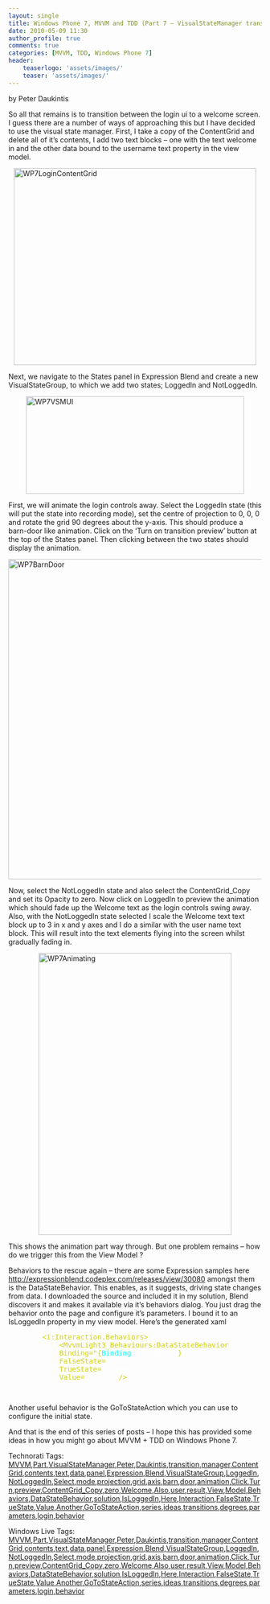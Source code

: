 ```yaml
---
layout: single
title: Windows Phone 7, MVVM and TDD (Part 7 – VisualStateManager transitions)
date: 2010-05-09 11:30
author_profile: true
comments: true
categories: [MVVM, TDD, Windows Phone 7]
header:
    teaserlogo: 'assets/images/'
    teaser: 'assets/images/'
---
```

<div id="msgcns!4F1B7368284539E5!268" class="bvMsg"> <p>by Peter Daukintis</p> <p>So all that remains is to transition between the login ui to a welcome screen. I guess there are a number of ways of approaching this but I have decided to use the visual state manager. First, I take a copy of the ContentGrid and delete all of it’s contents, I add two text blocks – one with the text welcome in and the other data bound to the username text property in the view model.</p> <p><a href="{{ site.baseurl }}/assets/images/2010/09/wp7logincontentgrid3.png" rel="WLPP"><img style="display:block;float:none;margin-left:auto;margin-right:auto;border-width:0;" title="WP7LoginContentGrid" border="0" alt="WP7LoginContentGrid" src="{{ site.baseurl }}/assets/images/2010/09/wp7logincontentgrid3.png?w=300" width="482" height="392" /></a> </p> <p></p> <p>Next, we navigate to the States panel in Expression Blend and create a new VisualStateGroup, to which we add two states; LoggedIn and NotLoggedIn.</p> <p><a href="{{ site.baseurl }}/assets/images/2010/09/wp7vsmui3.png" rel="WLPP"><img style="display:block;float:none;margin-left:auto;margin-right:auto;border-width:0;" title="WP7VSMUI" border="0" alt="WP7VSMUI" src="{{ site.baseurl }}/assets/images/2010/09/wp7vsmui3.png?w=300" width="434" height="194" /></a> </p> <p>First, we will animate the login controls away. Select the LoggedIn state (this will put the state into recording mode), set the centre of projection to 0, 0, 0 and rotate the grid 90 degrees about the y-axis. This should produce a barn-door like animation. Click on the ‘Turn on transition preview’ button at the top of the States panel. Then clicking between the two states should display the animation.</p> <p><a href="{{ site.baseurl }}/assets/images/2010/09/wp7barndoor4.png" rel="WLPP"><img style="display:block;float:none;margin-left:auto;margin-right:auto;border-width:0;" title="WP7BarnDoor" border="0" alt="WP7BarnDoor" src="{{ site.baseurl }}/assets/images/2010/09/wp7barndoor4.png?w=251" width="535" height="637" /></a> </p> <p>Now, select the NotLoggedIn state and also select the ContentGrid_Copy and set its Opacity to zero. Now click on LoggedIn to preview the animation which should fade up the Welcome text as the login controls swing away. Also, with the NotLoggedIn state selected I scale the Welcome text text block up to 3 in x and y axes and I do a similar with the user name text block. This will result into the text elements flying into the screen whilst gradually fading in.</p> <p><a href="http://babaandthepigman.files.wordpress.com/2010/05/wp7animating4.png" rel="WLPP"><img style="display:block;float:none;margin-left:auto;margin-right:auto;border-width:0;" title="WP7Animating" border="0" alt="WP7Animating" src="http://babaandthepigman.files.wordpress.com/2010/05/wp7animating4.png?w=205" width="384" height="561" /></a> </p> <p>This shows the animation part way through. But one problem remains – how do we trigger this from the View Model ?</p> <p>Behaviors to the rescue again – there are some Expression samples here <a title="http://expressionblend.codeplex.com/releases/view/30080" href="http://expressionblend.codeplex.com/releases/view/30080">http://expressionblend.codeplex.com/releases/view/30080</a> amongst them is the DataStateBehavior. This enables, as it suggests, driving state changes from data. I downloaded the source and included it in my solution, Blend discovers it and makes it available via it’s behaviors dialog. You just drag the behavior onto the page and configure it’s parameters. I bound it to an IsLoggedIn property in my view model. Here’s the generated xaml</p><pre>        <span style="color:#d2d200;">&lt;i:Interaction.Behaviors&gt;
            &lt;MvvmLight3_Behaviours:DataStateBehavior 
            Binding=&quot;&#123;</span><span style="color:cyan;">Binding </span><span style="color:white;">IsLoggedIn</span><span style="color:#d2d200;">&#125;</span><span style="color:white;">&quot; 
            </span><span style="color:#d2d200;">FalseState=</span><span style="color:white;">&quot;NotLoggedIn&quot; 
            </span><span style="color:#d2d200;">TrueState=</span><span style="color:white;">&quot;LoggedIn&quot; 
            </span><span style="color:#d2d200;">Value=</span><span style="color:white;">&quot;true&quot;  </span><span style="color:#d2d200;">/&gt;

</span></pre>
<p>Another useful behavior is the GoToStateAction which you can use to configure the initial state.</p>
<p>And that is the end of this series of posts – I hope this has provided some ideas in how you might go about MVVM + TDD on Windows Phone 7.</p>
<p></p>Technorati Tags: <a href="http://technorati.com/tags/MVVM" rel="tag">MVVM</a>,<a href="http://technorati.com/tags/Part" rel="tag">Part</a>,<a href="http://technorati.com/tags/VisualStateManager" rel="tag">VisualStateManager</a>,<a href="http://technorati.com/tags/Peter" rel="tag">Peter</a>,<a href="http://technorati.com/tags/Daukintis" rel="tag">Daukintis</a>,<a href="http://technorati.com/tags/transition" rel="tag">transition</a>,<a href="http://technorati.com/tags/manager" rel="tag">manager</a>,<a href="http://technorati.com/tags/ContentGrid" rel="tag">ContentGrid</a>,<a href="http://technorati.com/tags/contents" rel="tag">contents</a>,<a href="http://technorati.com/tags/text" rel="tag">text</a>,<a href="http://technorati.com/tags/data" rel="tag">data</a>,<a href="http://technorati.com/tags/panel" rel="tag">panel</a>,<a href="http://technorati.com/tags/Expression" rel="tag">Expression</a>,<a href="http://technorati.com/tags/Blend" rel="tag">Blend</a>,<a href="http://technorati.com/tags/VisualStateGroup" rel="tag">VisualStateGroup</a>,<a href="http://technorati.com/tags/LoggedIn" rel="tag">LoggedIn</a>,<a href="http://technorati.com/tags/NotLoggedIn" rel="tag">NotLoggedIn</a>,<a href="http://technorati.com/tags/Select" rel="tag">Select</a>,<a href="http://technorati.com/tags/mode" rel="tag">mode</a>,<a href="http://technorati.com/tags/projection" rel="tag">projection</a>,<a href="http://technorati.com/tags/grid" rel="tag">grid</a>,<a href="http://technorati.com/tags/axis" rel="tag">axis</a>,<a href="http://technorati.com/tags/barn" rel="tag">barn</a>,<a href="http://technorati.com/tags/door" rel="tag">door</a>,<a href="http://technorati.com/tags/animation" rel="tag">animation</a>,<a href="http://technorati.com/tags/Click" rel="tag">Click</a>,<a href="http://technorati.com/tags/Turn" rel="tag">Turn</a>,<a href="http://technorati.com/tags/preview" rel="tag">preview</a>,<a href="http://technorati.com/tags/ContentGrid_Copy" rel="tag">ContentGrid_Copy</a>,<a href="http://technorati.com/tags/zero" rel="tag">zero</a>,<a href="http://technorati.com/tags/Welcome" rel="tag">Welcome</a>,<a href="http://technorati.com/tags/Also" rel="tag">Also</a>,<a href="http://technorati.com/tags/user" rel="tag">user</a>,<a href="http://technorati.com/tags/result" rel="tag">result</a>,<a href="http://technorati.com/tags/View" rel="tag">View</a>,<a href="http://technorati.com/tags/Model" rel="tag">Model</a>,<a href="http://technorati.com/tags/Behaviors" rel="tag">Behaviors</a>,<a href="http://technorati.com/tags/DataStateBehavior" rel="tag">DataStateBehavior</a>,<a href="http://technorati.com/tags/solution" rel="tag">solution</a>,<a href="http://technorati.com/tags/IsLoggedIn" rel="tag">IsLoggedIn</a>,<a href="http://technorati.com/tags/Here" rel="tag">Here</a>,<a href="http://technorati.com/tags/Interaction" rel="tag">Interaction</a>,<a href="http://technorati.com/tags/FalseState" rel="tag">FalseState</a>,<a href="http://technorati.com/tags/TrueState" rel="tag">TrueState</a>,<a href="http://technorati.com/tags/Value" rel="tag">Value</a>,<a href="http://technorati.com/tags/Another" rel="tag">Another</a>,<a href="http://technorati.com/tags/GoToStateAction" rel="tag">GoToStateAction</a>,<a href="http://technorati.com/tags/series" rel="tag">series</a>,<a href="http://technorati.com/tags/ideas" rel="tag">ideas</a>,<a href="http://technorati.com/tags/transitions" rel="tag">transitions</a>,<a href="http://technorati.com/tags/degrees" rel="tag">degrees</a>,<a href="http://technorati.com/tags/parameters" rel="tag">parameters</a>,<a href="http://technorati.com/tags/login" rel="tag">login</a>,<a href="http://technorati.com/tags/behavior" rel="tag">behavior</a><br />
<p></p>Windows Live Tags: <a href="http://windows.live.com/connect/tag/MVVM" rel="clubhouseTag">MVVM</a>,<a href="http://windows.live.com/connect/tag/Part" rel="clubhouseTag">Part</a>,<a href="http://windows.live.com/connect/tag/VisualStateManager" rel="clubhouseTag">VisualStateManager</a>,<a href="http://windows.live.com/connect/tag/Peter" rel="clubhouseTag">Peter</a>,<a href="http://windows.live.com/connect/tag/Daukintis" rel="clubhouseTag">Daukintis</a>,<a href="http://windows.live.com/connect/tag/transition" rel="clubhouseTag">transition</a>,<a href="http://windows.live.com/connect/tag/manager" rel="clubhouseTag">manager</a>,<a href="http://windows.live.com/connect/tag/ContentGrid" rel="clubhouseTag">ContentGrid</a>,<a href="http://windows.live.com/connect/tag/contents" rel="clubhouseTag">contents</a>,<a href="http://windows.live.com/connect/tag/text" rel="clubhouseTag">text</a>,<a href="http://windows.live.com/connect/tag/data" rel="clubhouseTag">data</a>,<a href="http://windows.live.com/connect/tag/panel" rel="clubhouseTag">panel</a>,<a href="http://windows.live.com/connect/tag/Expression" rel="clubhouseTag">Expression</a>,<a href="http://windows.live.com/connect/tag/Blend" rel="clubhouseTag">Blend</a>,<a href="http://windows.live.com/connect/tag/VisualStateGroup" rel="clubhouseTag">VisualStateGroup</a>,<a href="http://windows.live.com/connect/tag/LoggedIn" rel="clubhouseTag">LoggedIn</a>,<a href="http://windows.live.com/connect/tag/NotLoggedIn" rel="clubhouseTag">NotLoggedIn</a>,<a href="http://windows.live.com/connect/tag/Select" rel="clubhouseTag">Select</a>,<a href="http://windows.live.com/connect/tag/mode" rel="clubhouseTag">mode</a>,<a href="http://windows.live.com/connect/tag/projection" rel="clubhouseTag">projection</a>,<a href="http://windows.live.com/connect/tag/grid" rel="clubhouseTag">grid</a>,<a href="http://windows.live.com/connect/tag/axis" rel="clubhouseTag">axis</a>,<a href="http://windows.live.com/connect/tag/barn" rel="clubhouseTag">barn</a>,<a href="http://windows.live.com/connect/tag/door" rel="clubhouseTag">door</a>,<a href="http://windows.live.com/connect/tag/animation" rel="clubhouseTag">animation</a>,<a href="http://windows.live.com/connect/tag/Click" rel="clubhouseTag">Click</a>,<a href="http://windows.live.com/connect/tag/Turn" rel="clubhouseTag">Turn</a>,<a href="http://windows.live.com/connect/tag/preview" rel="clubhouseTag">preview</a>,<a href="http://windows.live.com/connect/tag/ContentGrid_Copy" rel="clubhouseTag">ContentGrid_Copy</a>,<a href="http://windows.live.com/connect/tag/zero" rel="clubhouseTag">zero</a>,<a href="http://windows.live.com/connect/tag/Welcome" rel="clubhouseTag">Welcome</a>,<a href="http://windows.live.com/connect/tag/Also" rel="clubhouseTag">Also</a>,<a href="http://windows.live.com/connect/tag/user" rel="clubhouseTag">user</a>,<a href="http://windows.live.com/connect/tag/result" rel="clubhouseTag">result</a>,<a href="http://windows.live.com/connect/tag/View" rel="clubhouseTag">View</a>,<a href="http://windows.live.com/connect/tag/Model" rel="clubhouseTag">Model</a>,<a href="http://windows.live.com/connect/tag/Behaviors" rel="clubhouseTag">Behaviors</a>,<a href="http://windows.live.com/connect/tag/DataStateBehavior" rel="clubhouseTag">DataStateBehavior</a>,<a href="http://windows.live.com/connect/tag/solution" rel="clubhouseTag">solution</a>,<a href="http://windows.live.com/connect/tag/IsLoggedIn" rel="clubhouseTag">IsLoggedIn</a>,<a href="http://windows.live.com/connect/tag/Here" rel="clubhouseTag">Here</a>,<a href="http://windows.live.com/connect/tag/Interaction" rel="clubhouseTag">Interaction</a>,<a href="http://windows.live.com/connect/tag/FalseState" rel="clubhouseTag">FalseState</a>,<a href="http://windows.live.com/connect/tag/TrueState" rel="clubhouseTag">TrueState</a>,<a href="http://windows.live.com/connect/tag/Value" rel="clubhouseTag">Value</a>,<a href="http://windows.live.com/connect/tag/Another" rel="clubhouseTag">Another</a>,<a href="http://windows.live.com/connect/tag/GoToStateAction" rel="clubhouseTag">GoToStateAction</a>,<a href="http://windows.live.com/connect/tag/series" rel="clubhouseTag">series</a>,<a href="http://windows.live.com/connect/tag/ideas" rel="clubhouseTag">ideas</a>,<a href="http://windows.live.com/connect/tag/transitions" rel="clubhouseTag">transitions</a>,<a href="http://windows.live.com/connect/tag/degrees" rel="clubhouseTag">degrees</a>,<a href="http://windows.live.com/connect/tag/parameters" rel="clubhouseTag">parameters</a>,<a href="http://windows.live.com/connect/tag/login" rel="clubhouseTag">login</a>,<a href="http://windows.live.com/connect/tag/behavior" rel="clubhouseTag">behavior</a>  </div>
